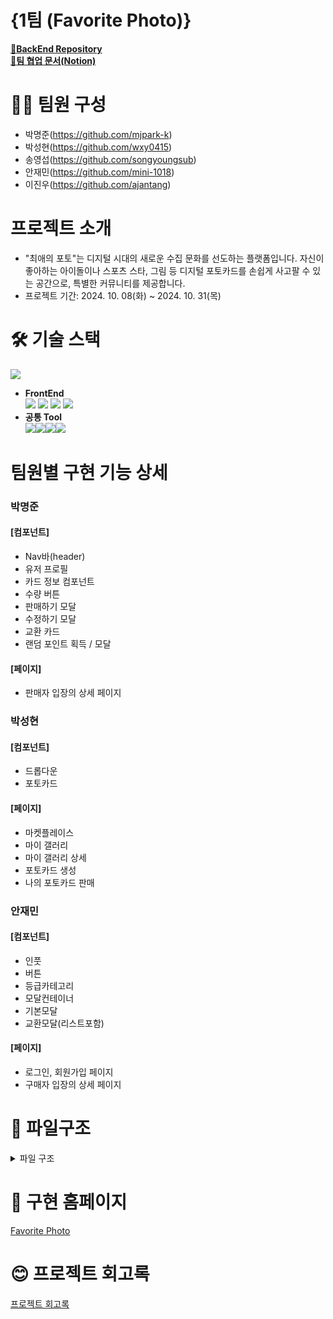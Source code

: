 # {1팀 (Favorite Photo)}

[📝**BackEnd Repository**](https://github.com/ajantang/1-FavoritePhoto-1-BE)  
[📝**팀 협업 문서(Notion)**](https://www.notion.so/1193c19d1a2f80cc8fa8f23ecd549104?v=1193c19d1a2f81bea9c7000c6921c343)

# 🙋‍♂️ 팀원 구성

- 박명준(https://github.com/mjpark-k)
- 박성현(https://github.com/wxy0415)
- 송영섭(https://github.com/songyoungsub)
- 안재민(https://github.com/mini-1018)
- 이진우(https://github.com/ajantang)

# 프로젝트 소개

- "최애의 포토"는 디지털 시대의 새로운 수집 문화를 선도하는 플랫폼입니다. 자신이 좋아하는 아이돌이나 스포츠 스타, 그림 등 디지털 포토카드를 손쉽게 사고팔 수 있는 공간으로, 특별한 커뮤니티를 제공합니다.
- 프로젝트 기간: 2024. 10. 08(화) ~ 2024. 10. 31(목)

# 🛠 기술 스택

![](https://velog.velcdn.com/images/pmj9498/post/164d608f-631c-445b-8629-46a34a3c9019/image.png)

- **FrontEnd**  
  ![](https://img.shields.io/badge/JavaScript-F7DF1E?style=for-the-badge&logo=JavaScript&logoColor=white) ![](https://img.shields.io/badge/React-20232A?style=for-the-badge&logo=react&logoColor=61DAFB) ![](https://img.shields.io/badge/Next.js-000?logo=nextdotjs&logoColor=fff&style=for-the-badge) ![](https://img.shields.io/badge/CSS-239120?&style=for-the-badge&logo=css3&logoColor=white)
- **공통 Tool**  
  ![](https://img.shields.io/badge/GitHub-100000?style=for-the-badge&logo=github&logoColor=white)![](https://img.shields.io/badge/Notion-000000?style=for-the-badge&logo=notion&logoColor=white)![](https://img.shields.io/badge/Discord-7289DA?style=for-the-badge&logo=discord&logoColor=white)![](https://img.shields.io/badge/Vercel-000000?style=for-the-badge&logo=vercel&logoColor=white)

# 팀원별 구현 기능 상세

### 박명준

#### [컴포넌트]

- Nav바(header)
- 유저 프로필
- 카드 정보 컴포넌트
- 수량 버튼
- 판매하기 모달
- 수정하기 모달
- 교환 카드
- 랜덤 포인트 획득 / 모달

#### [페이지]

- 판매자 입장의 상세 페이지

### 박성현

#### [컴포넌트]

- 드롭다운
- 포토카드

#### [페이지]

- 마켓플레이스
- 마이 갤러리
- 마이 갤러리 상세
- 포토카드 생성
- 나의 포토카드 판매

### 안재민

#### [컴포넌트]

- 인풋
- 버튼
- 등급카테고리
- 모달컨테이너
- 기본모달
- 교환모달(리스트포함)

#### [페이지]

- 로그인, 회원가입 페이지
- 구매자 입장의 상세 페이지

# 📂 파일구조

<details>
  <summary>파일 구조</summary>
  <pre>
  
    - components
        
        ```
        📦components
         ┣ 📂buttons
         ┃ ┣ 📜Button.jsx
         ┃ ┣ 📜Button.module.css
         ┃ ┣ 📜QuantityButton.js
         ┃ ┗ 📜QuantityButton.module.css
         ┣ 📂cards
         ┃ ┣ 📂info
         ┃ ┃ ┣ 📜GradeCategory.jsx
         ┃ ┃ ┗ 📜GradeCategory.module.css
         ┃ ┣ 📜ButtonCard.js
         ┃ ┣ 📜ButtonCard.module.css
         ┃ ┣ 📜Card.js
         ┃ ┣ 📜Card.module.css
         ┃ ┣ 📜CardInfo.js
         ┃ ┣ 📜CardInfo.module.css
         ┃ ┣ 📜EditExchangeInfo.js
         ┃ ┗ 📜EditExchangeInfo.module.css
         ┣ 📂dropdowns
         ┃ ┣ 📜Dropdown.jsx
         ┃ ┗ 📜Dropdown.module.css
         ┣ 📂inputs
         ┃ ┣ 📜Input.jsx
         ┃ ┗ 📜Input.module.css
         ┣ 📂loading
         ┃ ┣ 📜Loading.js
         ┃ ┗ 📜Loading.module.css
         ┣ 📂modal
         ┃ ┣ 📂contents
         ┃ ┃ ┣ 📜CardEdit.js
         ┃ ┃ ┣ 📜CardEdit.module.css
         ┃ ┃ ┣ 📜CardExchange.jsx
         ┃ ┃ ┣ 📜CardExchange.module.css
         ┃ ┃ ┣ 📜CardList.jsx
         ┃ ┃ ┣ 📜CardList.module.css
         ┃ ┃ ┣ 📜CardSell.js
         ┃ ┃ ┣ 📜DefaultContent.jsx
         ┃ ┃ ┣ 📜DefaultContent.module.css
         ┃ ┃ ┣ 📜ExchangeAuth.js
         ┃ ┃ ┣ 📜ExchangeAuth.module.css
         ┃ ┃ ┣ 📜RandomPoint.js
         ┃ ┃ ┗ 📜RandomPoint.module.css
         ┃ ┣ 📜ModalContainer.jsx
         ┃ ┗ 📜ModalContainer.module.css
         ┣ 📂nav
         ┃ ┣ 📜Loggedin.js
         ┃ ┣ 📜Loggedin.module.css
         ┃ ┣ 📜Nav.js
         ┃ ┣ 📜Nav.module.css
         ┃ ┣ 📜NonLogin.js
         ┃ ┣ 📜NonLogin.module.css
         ┃ ┣ 📜UserDrop.js
         ┃ ┗ 📜UserDrop.module.css
         ┣ 📂notification
         ┃ ┣ 📜Notification.js
         ┃ ┣ 📜Notification.module.css
         ┃ ┣ 📜NotificationBody.js
         ┃ ┗ 📜NotificationBody.module.css
         ┗ 📂result
           ┣ 📜SuccessOrFail.js
           ┗ 📜SuccessOrFail.module.css
        ```
        
    - hooks
        
        ```
        📦hooks
         ┣ 📂useGetIndex
         ┃ ┗ 📜useGetIndex.js
         ┗ 📂useValidation
           ┣ 📜useLoginValidation.js
           ┗ 📜useSignupValidation.js
        ```
        
    - lib
        
        ```
        📦lib
         ┣ 📂api
         ┃ ┣ 📜auth.js
         ┃ ┣ 📜exchange.js
         ┃ ┣ 📜image.js
         ┃ ┣ 📜instance.js
         ┃ ┣ 📜notification.js
         ┃ ┣ 📜point.js
         ┃ ┣ 📜shop.js
         ┃ ┗ 📜users.js
         ┣ 📂constant
         ┃ ┗ 📜queryKeys.js
         ┗ 📂reactQuery
           ┣ 📜useAuth.js
           ┣ 📜useExchange.js
           ┣ 📜useNotifications.js
           ┣ 📜usePoint.js
           ┣ 📜useShop.js
           ┗ 📜useUsers.js
        ```
        
    - pages
        
        ```
        📦pages
         ┣ 📂auth
         ┃ ┣ 📜signin.jsx
         ┃ ┗ 📜signup.jsx
         ┣ 📂buyer
         ┃ ┗ 📂photocard
         ┃ ┃ ┣ 📜[id].jsx
         ┃ ┃ ┗ 📜[id].module.css
         ┣ 📂mygallery
         ┃ ┣ 📜createcard.js
         ┃ ┣ 📜index.js
         ┃ ┗ 📜[id].js
         ┣ 📂seller
         ┃ ┗ 📂photocard
         ┃ ┃ ┗ 📜[id].js
         ┣ 📜index.js
         ┣ 📜mysales.js
         ┣ 📜_app.js
         ┗ 📜_document.js
        ```
        
    - public
        
        ```
        📦public
         ┣ 📂fonts
         ┃ ┗ 📜baskinRobbins.ttf
         ┣ 📜alarm-icon.svg
         ┣ 📜card-default-img.svg
         ┣ 📜close-button-mobile.svg
         ┣ 📜close-button.svg
         ┣ 📜default-test-img.svg
         ┣ 📜down-icon.svg
         ┣ 📜edit-icon.svg
         ┣ 📜logo.svg
         ┣ 📜minus-icon.svg
         ┣ 📜nav-list.svg
         ┣ 📜plus-icon.svg
         ┣ 📜random-box-blue.png
         ┣ 📜random-box-pink.png
         ┣ 📜random-box-purple.png
         ┣ 📜sellout-icon.svg
         ┣ 📜type=close.svg
         ┣ 📜vector.svg
         ┣ 📜visibility-off.svg
         ┗ 📜visibility-on.svg
        ```
        
    - store
        
        ```
        📦store
         ┣ 📜useAuthStore.js
         ┣ 📜useErrorStore.js
         ┣ 📜useSelectedStore.js
         ┗ 📜useTimerStore.js
        ```
        
    - styles
        
        ```
        📦styles
         ┣ 📜Createcard.module.css
         ┣ 📜Detail.module.css
         ┣ 📜globals.css
         ┣ 📜Home.module.css
         ┣ 📜Mygallery.module.css
         ┣ 📜SellerPhotoCardDetail.module.css
         ┗ 📜signin.module.css
        ```
  </pre>
</details>

# 🏁 구현 홈페이지

[Favorite Photo](https://dev-1-favorite-photo-1-fe.vercel.app/)

# 😊 프로젝트 회고록

[프로젝트 회고록](https://www.notion.so/a2b855ffc5a14def8a4308a78fb80b74)
